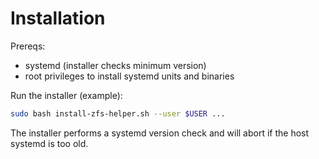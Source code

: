 # Installation

Prereqs:
- systemd (installer checks minimum version)
- root privileges to install systemd units and binaries

Run the installer (example):

```bash
sudo bash install-zfs-helper.sh --user $USER ...
```

The installer performs a systemd version check and will abort if the host systemd is too old.